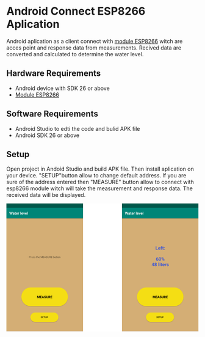 # Android Connect ESP8266 Aplication
Android aplication as a client connect with [module ESP8266](link) witch are acces point and response data from measurements. Recived data are converted  and calculated to determine the water level. 

## Hardware Requirements
- Android device with SDK 26 or above
- [Module ESP8266](link)

## Software Requirements
- Android Studio to edti the code and bulid APK file
- Android SDK 26 or above

## Setup
Open project in Andoid Studio and build APK file. Then install aplication on your device. "SETUP"button allow to change default address. If you are sure of the address entered then "MEASURE" button allow to connect with esp8266 module witch will take the measurement and response data. The received data will be displayed.

![view](https://github.com/rogowski-piotr/IoT-android-connect-esp8266/blob/master/view.png)




